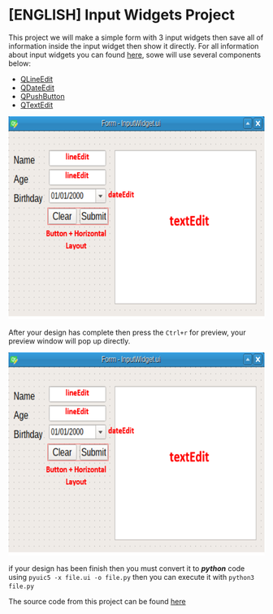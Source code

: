 # [ENGLISH] Input Widgets Project
This project we will make a simple form with 3 input widgets then save all of information inside the input widget 
then show it directly. For all information about input widgets you can found [here](http://pyqt.sourceforge.net/Docs/PyQt4/qtgui.html), sowe will use several components below:

* [QLineEdit](http://pyqt.sourceforge.net/Docs/PyQt4/qlineedit.html) 
* [QDateEdit](http://pyqt.sourceforge.net/Docs/PyQt4/qdateedit.html)
* [QPushButton](http://pyqt.sourceforge.net/Docs/PyQt4/qpushbutton.html)
* [QTextEdit](http://pyqt.sourceforge.net/Docs/PyQt4/qtextedit.html)

<img src="/images/Inputwidgets1.PNG" height="400">

After your design has complete then press the ```Ctrl+r``` for preview, your preview window will pop up directly.

<img src="/images/Inputwidgets1.PNG" height="400">

if your design has been finish then you must convert it to ***python*** code using ```pyuic5 -x file.ui -o file.py``` then you can execute it with ```python3 file.py```

The source code from this project can be found [here](/src)
